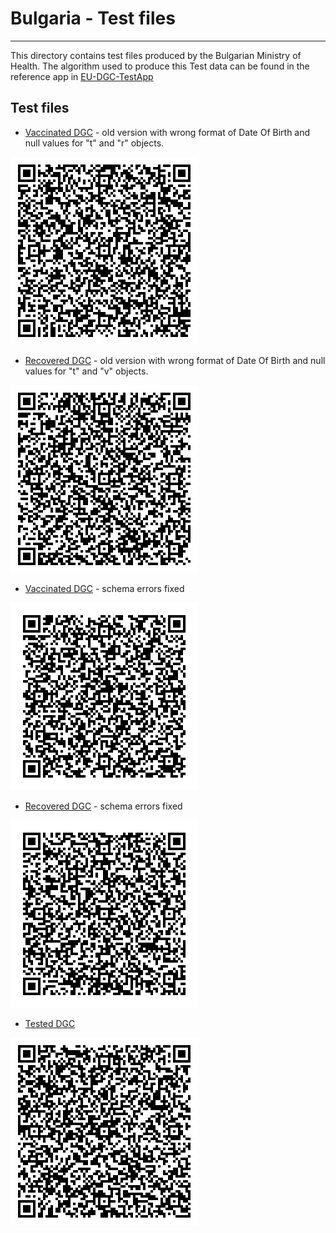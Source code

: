 # Bulgaria - Test files

---

This directory contains test files produced by the Bulgarian Ministry of Health. The algorithm used to produce this Test data can be found in the reference app in [EU-DGC-TestApp](https://github.com/stamo/EU-DGC-TestApp)

## Test files

- [Vaccinated DGC](2DCode/raw/1.json) - old version with wrong format of Date Of Birth and null values for "t" and "r" objects.

![Vaccinated - old](png/BG-1.png)

- [Recovered DGC](2DCode/raw/2.json) - old version with wrong format of Date Of Birth and null values for "t" and "v" objects.

![Recovered - old](png/BG-2.png)

- [Vaccinated DGC](2DCode/raw/3.json) - schema errors fixed

![Vaccinated](png/BG-3.png)

- [Recovered DGC](2DCode/raw/4.json) - schema errors fixed

![Recovered](png/BG-4.png)

- [Tested DGC](2DCode/raw/5.json)

![Recovered](png/BG-5.png)
